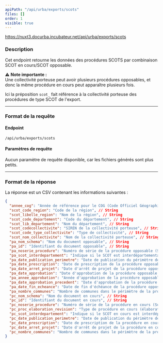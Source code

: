 ```yaml
---
apiPath: "/api/urba/exports/scots"
files: []
order: 1
visible: true
---
```

https://nuxt3.docurba.incubateur.net/api/urba/exports/scots

### Description
Cet endpoint retourne les données des procédures SCOTS par combinaison SCOT en cours/SCOT opposable. 

⚠️ **Note importante :**  
Une collectivité porteuse peut avoir plusieurs procédures opposables, et donc la même procédure en cours peut apparaître plusieurs fois.

Ici la préposition `scot_` fait référence à la collectivité porteuse des procédures de type SCOT de l'export.

---

### Format de la requête

#### Endpoint
`/api/urba/exports/scots`

#### Paramètres de requête
Aucun paramètre de requête disponible, car les fichiers générés sont plus petits.

---

### Format de la réponse

La réponse est un CSV contenant les informations suivantes :

```json
{
  "annee_cog": "Année de référence pour le COG (Code Officiel Géographique)", // Number
  "scot_code_region": "Code de la région", // String
  "scot_libelle_region": "Nom de la région", // String
  "scot_code_departement": "Code du département", // String
  "scot_lib_departement": "Nom du département", // String
  "scot_codecollectivite": "SIREN de la collectivité porteuse", // String
  "scot_code_type_collectivite": "Type de collectivité", // String
  "scot_nom_collectivite": "Nom de la collectivité porteuse", // String
  "pa_nom_schema": "Nom du document opposable", // String
  "pa_id": "Identifiant du document opposable", // String
  "pa_noserie_procedure": "Numéro de série de la procédure opposable (Sudocuh)", // String
  "pa_scot_interdepartement": "Indique si le SCOT est interdépartemental", // Boolean
  "pa_date_publication_perimetre": "Date de publication du périmètre de la procédure opposable (ISO)", // String
  "pa_date_prescription": "Date de prescription de la procédure opposable (ISO)", // String
  "pa_date_arret_projet": "Date d'arrêt de projet de la procédure opposable (ISO)", // String
  "pa_date_approbation": "Date d'approbation de la procédure opposable (ISO)", // String
  "pa_annee_approbation": "Année d'approbation de la procédure opposable", // Number
  "pa_date_approbation_precedent": "Date d'approbation de la procédure opposable précédente (ISO)", // String
  "pa_date_fin_echeance": "Date de fin d'échéance de la procédure opposable (ISO)", // String
  "pa_nombre_communes": "Nombre de communes dans le périmètre de la procédure opposable", // Number
  "pc_nom_schema": "Nom du document en cours", // String
  "pc_id": "Identifiant du document en cours", // String
  "pc_noserie_procedure": "Numéro de série de la procédure en cours (Sudocuh)", // String
  "pc_proc_elaboration_revision": "Type de procédure en cours (élaboration, révision, etc.)", // String
  "pc_scot_interdepartement": "Indique si le SCOT en cours est interdépartemental", // Boolean
  "pc_date_publication_perimetre": "Date de publication du périmètre de la procédure en cours (ISO)", // String
  "pc_date_prescription": "Date de prescription de la procédure en cours (ISO)", // String
  "pc_date_arret_projet": "Date d'arrêt de projet de la procédure en cours (ISO)", // String
  "pc_nombre_communes": "Nombre de communes dans le périmètre de la procédure en cours", // Number
}
